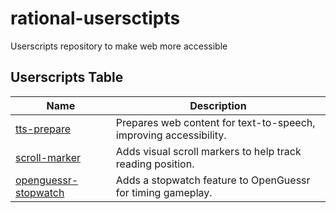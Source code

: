 # rational-usersctipts
Userscripts repository to make web more accessible

## Userscripts Table

| Name                     | Description                                                      |
|--------------------------|------------------------------------------------------------------|
| [tts-prepare](tts-prepare.md)                     | Prepares web content for text-to-speech, improving accessibility.   |
| [scroll-marker](scroll-marker.md)                 | Adds visual scroll markers to help track reading position.          |
| [openguessr-stopwatch](openguessr-stopwatch.md) | Adds a stopwatch feature to OpenGuessr for timing gameplay.         |
